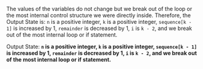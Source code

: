 The values of the variables do not change but we break out of the loop or the most internal control structure we were directly inside. Therefore, the Output State is: `n` is a positive integer, `k` is a positive integer, `sequence[k - 1]` is increased by 1, `remainder` is decreased by 1, `i` is `k - 2`, and we break out of the most internal loop or if statement.

Output State: **`n` is a positive integer, `k` is a positive integer, `sequence[k - 1]` is increased by 1, `remainder` is decreased by 1, `i` is `k - 2`, and we break out of the most internal loop or if statement.**